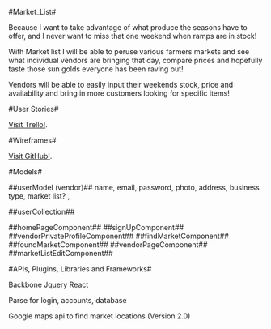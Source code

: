 #Market_List#

Because I want to take advantage of what produce the seasons have to offer, and I never want to miss that one weekend when ramps are in stock! 

With Market list I will be able to peruse various farmers markets and see what individual vendors are bringing that day, compare prices and hopefully taste those sun golds everyone has been raving out! 

Vendors will be able to easily input their weekends stock, price and availability and bring in more customers looking for specific items! 


#User Stories#

[Visit Trello!](https://trello.com/b/Btyx6CxZ/market-list).

#Wireframes#

[Visit GitHub!](https://github.com/zamariac/market_list/blob/master/Market%20List.pdf).







#Models#

##userModel (vendor)##
name, email, password, photo, address, business type, market list? ,

##userCollection##

##homePageComponent##
##signUpComponent##
##vendorPrivateProfileComponent##
##findMarketComponent##
##foundMarketComponent##
##vendorPageComponent##
##marketListEditComponent##


#APIs, Plugins, Libraries and Frameworks#

Backbone
Jquery
React

Parse for login, accounts, database

Google maps api to find market locations (Version 2.0)